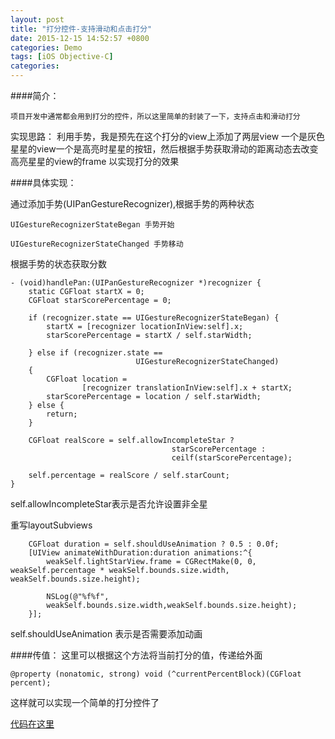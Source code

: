```yaml
---
layout: post
title: "打分控件-支持滑动和点击打分"
date: 2015-12-15 14:52:57 +0800
categories: Demo
tags: [iOS Objective-C]
categories: 
---
```

####简介：

	项目开发中通常都会用到打分的控件，所以这里简单的封装了一下，支持点击和滑动打分
	
实现思路：
	利用手势，我是预先在这个打分的view上添加了两层view 一个是灰色星星的view一个是高亮时星星的按钮，然后根据手势获取滑动的距离动态去改变高亮星星的view的frame 以实现打分的效果



####具体实现：

通过添加手势(UIPanGestureRecognizer),根据手势的两种状态

```
UIGestureRecognizerStateBegan 手势开始

UIGestureRecognizerStateChanged 手势移动

```
根据手势的状态获取分数

```
- (void)handlePan:(UIPanGestureRecognizer *)recognizer {
    static CGFloat startX = 0;
    CGFloat starScorePercentage = 0;
    
    if (recognizer.state == UIGestureRecognizerStateBegan) {
        startX = [recognizer locationInView:self].x;
        starScorePercentage = startX / self.starWidth;
        
    } else if (recognizer.state == 
    						UIGestureRecognizerStateChanged) 
    {
        CGFloat location = 
        		[recognizer translationInView:self].x + startX;
        starScorePercentage = location / self.starWidth;
    } else {
        return;
    }
    
    CGFloat realScore = self.allowIncompleteStar ? 
    								starScorePercentage : 
  									ceilf(starScorePercentage);
    								
    self.percentage = realScore / self.starCount;
}	

```
self.allowIncompleteStar表示是否允许设置非全星

重写layoutSubviews

```
    CGFloat duration = self.shouldUseAnimation ? 0.5 : 0.0f;
    [UIView animateWithDuration:duration animations:^{
        weakSelf.lightStarView.frame = CGRectMake(0, 0, 		weakSelf.percentage * weakSelf.bounds.size.width, 		weakSelf.bounds.size.height);
        
        NSLog(@"%f%f",
        weakSelf.bounds.size.width,weakSelf.bounds.size.height);
    }];

```
self.shouldUseAnimation 表示是否需要添加动画

####传值：
这里可以根据这个方法将当前打分的值，传递给外面
	
```
@property (nonatomic, strong) void (^currentPercentBlock)(CGFloat percent);

```

这样就可以实现一个简单的打分控件了

[代码在这里](https://github.com/LeeWongSnail/ArtRatingView)
